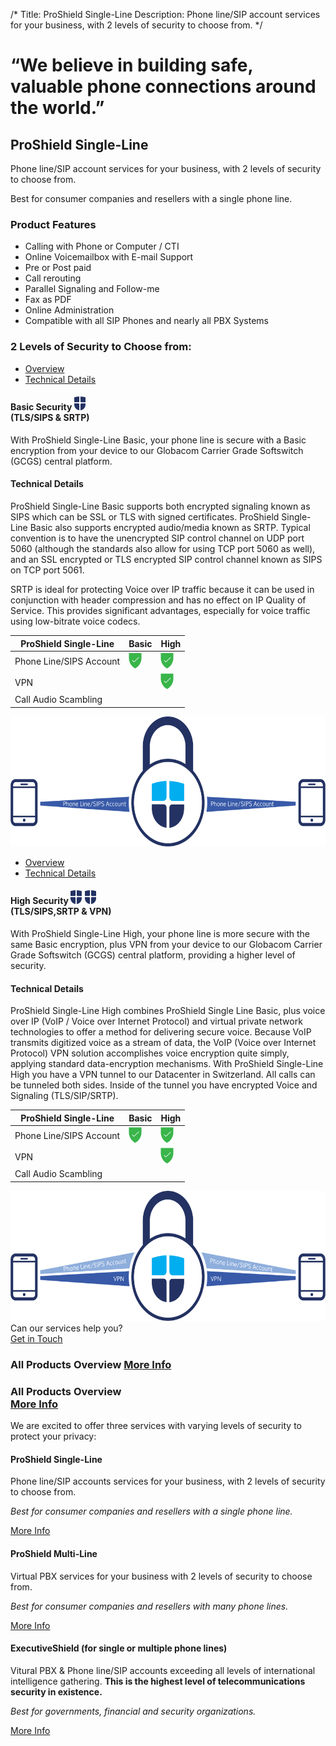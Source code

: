 /*
Title: ProShield Single-Line
Description: Phone line/SIP account services for your business, with 2 levels of security to choose from.
*/

<div class="page-header">
	<div class="container">
		<h1 class="text-center">“We believe in building safe, valuable phone connections around the world.”</h1>	
	</div>
</div>

<section class="product-overview">
	<div class="container">
		<h2>ProShield Single-Line</h2>
		<p class="lead">Phone line/SIP account services for your business, with 2 levels of security to choose from.</p>
		<p class="lead lead-italic">Best for consumer companies and resellers with a single phone line.</p>
		<h3>Product Features</h3>
		<ul class="list-group">
			<li class="list-group-item">Calling with Phone or Computer / CTI</li>
			<li class="list-group-item">Online Voicemailbox with E-mail Support</li>
			<li class="list-group-item">Pre or Post paid</li>
			<li class="list-group-item">Call rerouting</li>
			<li class="list-group-item">Parallel Signaling and Follow-me</li>
			<li class="list-group-item">Fax as PDF</li>
			<li class="list-group-item">Online Administration</li>
			<li class="list-group-item">Compatible with all SIP Phones and nearly all PBX Systems </li>
		</ul>
	</div>
</section>

<div class="container">
	<h3>2 Levels of Security to Choose from:</h3>
</div>

<section class="product-benefits tabs bg-blue-light">
	<div class="container">
		<div class="row">
			<div class="col-sm-6 col-md-8">
				<ul class="nav nav-tabs">
					<li class="active"><a href="#basic-overview" data-toggle="tab"><span class="icon icon-check-list"></span> Overview</a></li>
					<li><a href="#basic-technical-details" data-toggle="tab"><span class="icon icon-chip"></span> Technical Details</a></li>
				</ul>
				<!-- Tab panes -->
				<div class="tab-content">
					<div class="tab-pane active" id="basic-overview">
						<h4>Basic Security 
							<img src="themes/bootstrap/img/shield-blue.png" width="19" height="22" alt="Shield">
							<br><span>(TLS/SIPS & SRTP)</span>
						</h4>
						<p>With ProShield Single-Line Basic, your phone line is secure with a Basic encryption from your device to our Globacom Carrier Grade Softswitch (GCGS) central platform.</p>
					</div>
					<div class="tab-pane" id="basic-technical-details">
						<h4>Technical Details</h4>
						<p>ProShield Single-Line Basic supports both encrypted signaling known as SIPS which can be SSL or TLS with signed certificates. ProShield Single-Line Basic also supports encrypted audio/media known as SRTP. Typical convention is to have the unencrypted SIP control channel on UDP port 5060 (although the standards also allow for using TCP port 5060 as well), and an SSL encrypted or TLS encrypted SIP control channel known as SIPS on TCP port 5061.</p>
						<p>SRTP is ideal for protecting Voice over IP traffic because it can be used in conjunction with header compression and has no effect on IP Quality of Service. This provides significant advantages, especially for voice traffic using low-bitrate voice codecs.</p>
					</div>
				</div>
			</div>
			<div class="col-sm-6 col-md-4">
				<table class="table table-striped table-bordered">
					<thead>
						<tr>
							<th>ProShield Single-Line</th>
							<th class="font-light">Basic</th>
							<th class="font-light">High</th>
						</tr>
					</thead>
					<tbody>
						<tr>
							<td>Phone Line/SIPS Account</td>
							<td class="text-center"><img src="themes/bootstrap/img/checkmark_shield@2x.png" width="21" height="25" alt="Checkmark Shield"></td>
							<td class="text-center"><img src="themes/bootstrap/img/checkmark_shield@2x.png" width="21" height="25" alt="Checkmark Shield"></td>
						</tr>
						<tr>
							<td>VPN</td>
							<td></td>
							<td class="text-center"><img src="themes/bootstrap/img/checkmark_shield@2x.png" width="21" height="25" alt="Checkmark Shield"></td>
						</tr>
						<tr>
							<td>Call Audio Scambling</td>
							<td></td>
							<td></td>
						</tr>
					</tbody>
				</table>
			</div>
		</div>
		<div class="col-xs-12 text-center">
			<img src="themes/bootstrap/img/1level_of_security@2x.png" class="img-responsive" width="604" height="208" alt="Security Infographic">
		</div>
	</div>
</section>

<section class="product-benefits tabs-inverse">
	<div class="container">
		<div class="row">
			<div class="col-sm-6 col-lg-8">
				<ul class="nav nav-tabs nav-tabs-inverse">
					<li class="active"><a href="#high-overview" data-toggle="tab"><span class="icon icon-check-list"></span> Overview</a></li>
					<li><a href="#high-technical-details" data-toggle="tab"><span class="icon icon-chip"></span> Technical Details</a></li>
				</ul>
				<!-- Tab panes -->
				<div class="tab-content tab-content-inverse">
					<div class="tab-pane active" id="high-overview">
						<h4>High Security 
							<img src="themes/bootstrap/img/shield-blue.png" width="19" height="22" alt="Shield">
							<img src="themes/bootstrap/img/shield-blue.png" width="19" height="22" alt="Shield">
							<br><span>(TLS/SIPS,SRTP & VPN)</span>
						</h4>
						<p>With ProShield Single-Line High, your phone line is more secure with the same Basic encryption, plus VPN from your device to our Globacom Carrier Grade Softswitch (GCGS) central platform, providing a higher level of security.</p>
					</div>
					<div class="tab-pane" id="high-technical-details">
						<h4>Technical Details</h4>
						<p>ProShield Single-Line High combines ProShield Single Line Basic, plus voice over IP (VoIP / Voice over Internet Protocol) and virtual private network technologies to offer a method for delivering secure voice. Because VoIP transmits digitized voice as a stream of data, the VoIP (Voice over Internet Protocol) VPN solution accomplishes voice encryption quite simply, applying standard data-encryption mechanisms. With ProShield Single-Line High you have a VPN tunnel to our Datacenter in Switzerland. All calls can be tunneled both sides. Inside of the tunnel you have encrypted Voice and Signaling (TLS/SIP/SRTP).</p>
					</div>
				</div>
			</div>
			<div class="col-sm-6 col-lg-4">
				<table class="table table-striped table-bordered">
					<thead>
						<tr>
							<th>ProShield Single-Line</th>
							<th class="font-light">Basic</th>
							<th class="font-light">High</th>
						</tr>
					</thead>
					<tbody>
						<tr>
							<td>Phone Line/SIPS Account</td>
							<td class="text-center"><img src="themes/bootstrap/img/checkmark_shield@2x.png" width="21" height="25" alt="Checkmark Shield"></td>
							<td class="text-center"><img src="themes/bootstrap/img/checkmark_shield@2x.png" width="21" height="25" alt="Checkmark Shield"></td>
						</tr>
						<tr>
							<td>VPN</td>
							<td></td>
							<td class="text-center"><img src="themes/bootstrap/img/checkmark_shield@2x.png" width="21" height="25" alt="Checkmark Shield"></td>
						</tr>
						<tr>
							<td>Call Audio Scambling</td>
							<td></td>
							<td></td>
						</tr>
					</tbody>
				</table>
			</div>
		</div>
		<div class="col-xs-12 text-center">
			<img src="themes/bootstrap/img/2levels_of_security@2x.png" class="img-responsive" width="604" height="208" alt="Security Infographic">
		</div>
	</div>
</section>

<section class="call-to-action bg-blue-light">
	<div class="container">
		<div class="row">
			<div class="col-xs-12 text-right">
				Can our services help you? &nbsp;
				<a href="request-info" class="btn btn-info btn-with-icon">
					<div class="btn-label">Get in Touch</div>
					<div class="btn-icon"><span class="icon icon-mail-compose"></span></div>
				</a>
			</div>
		</div>
	</div>
</section>

<section class="all-products-overview bg-gray">
	<div class="all-products-bar">
		<div class="container">
			<h3 class="hidden-xs">All Products Overview <a href="#" class="all-products-more-info pull-right">More Info <span class="caret"></span></a></h3>
			<h3 class="visible-xs">All Products Overview <br><a href="#" class="all-products-more-info">More Info <span class="caret"></span></a></h3>
		</div>
	</div>
	<div class="all-products-content">
		<div class="container">
			<div class="row">
				<div class="col-xs-12">
					<p class="lead">We are excited to offer three services with varying levels of security to protect your privacy:</p>
				</div>
				<div class="col-sm-4 product-description">
					<h4>ProShield Single-Line</h4>
					<p>Phone line/SIP accounts services for your business, with 2 levels of security to choose from.</p>
					<p><em>Best for consumer companies and resellers with a single phone line.</em></p>
					<p><a href="proshield-single-line">More Info</a></p>
				</div>
				<div class="col-sm-4 product-description">
					<h4>ProShield Multi-Line</h4>
					<p>Virtual PBX services for your business with 2 levels of security to choose from.</p>
					<p><em>Best for consumer companies and resellers with many phone lines.</em></p>
					<p><a href="proshield-multi-line">More Info</a></p>
				</div>
				<div class="col-sm-4 product-description">
					<h4>ExecutiveShield (for single or multiple phone lines)</h4>
					<p>Vitural PBX & Phone line/SIP accounts exceeding all levels of international intelligence gathering.  <strong>This is the highest level of telecommunications security in existence.</strong></p>
					<p><em>Best for governments, financial and security organizations.</em></p>
					<p><a href="executiveshield">More Info</a></p>
				</div>
			</div>
		</div>
	</div><!-- END: .all-products-content -->
</section>
